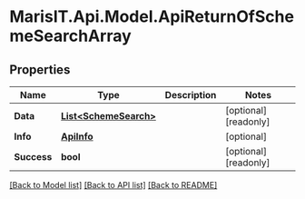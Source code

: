 
# MarisIT.Api.Model.ApiReturnOfSchemeSearchArray

## Properties

Name | Type | Description | Notes
------------ | ------------- | ------------- | -------------
**Data** | [**List&lt;SchemeSearch&gt;**](SchemeSearch.md) |  | [optional] [readonly] 
**Info** | [**ApiInfo**](ApiInfo.md) |  | [optional] 
**Success** | **bool** |  | [optional] [readonly] 

[[Back to Model list]](../README.md#documentation-for-models)
[[Back to API list]](../README.md#documentation-for-api-endpoints)
[[Back to README]](../README.md)


